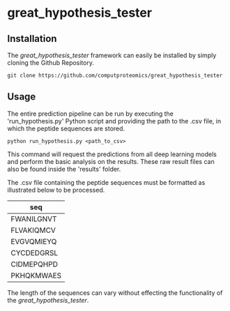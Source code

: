 # great_hypothesis_tester

## Installation
The *great_hypothesis_tester* framework can easily be installed by simply cloning the Github Repository.

```
git clone https://github.com/computproteomics/great_hypothesis_tester
```

## Usage
The entire prediction pipeline can be run by executing the 'run_hypothesis.py' Python script and providing the path to the .csv file, in which the peptide sequences are stored.

```
python run_hypothesis.py <path_to_csv>
```

This command will request the predictions from all deep learning models and perform the basic analysis on the results. These raw result files can also be found inside the 'results' folder.

The .csv file containing the peptide sequences must be formatted as illustrated below to be processed.

|seq|
|---|
|FWANILGNVT|
|FLVAKIQMCV|
|EVGVQMIEYQ|
|CYCDEDGRSL|
|CIDMEPQHPD|
|PKHQKMWAES|

The length of the sequences can vary without effecting the functionality of the *great_hypothesis_tester*.


